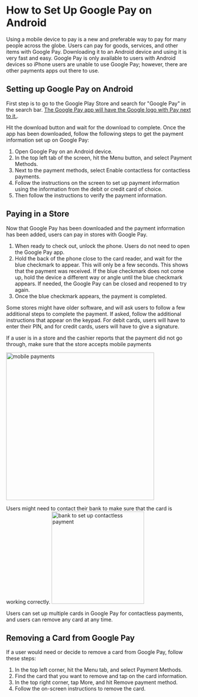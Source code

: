# How to Set Up Google Pay on Android

Using a mobile device to pay is a new and preferable way to pay for many people across the globe. Users can pay for goods, services, and other items with Google Pay. Downloading it to an Android device and using it is very fast and easy. Google Pay is only available to users with Android devices so iPhone users are unable to use Google Pay; however, there are other payments apps out there to use. 

## Setting up Google Pay on Android

First step is to go to the Google Play Store and search for "Google Pay" in the search bar. [The Google Pay app will have the Google logo with Pay next to it.](https://play.google.com/store/apps/details?id=com.google.android.apps.walletnfcrel).

Hit the download button and wait for the download to complete. Once the app has been downloaded, follow the following steps to get the payment information set up on Google Pay:
1. Open Google Pay on an Android device.
2. In the top left tab of the screen, hit the Menu button, and select Payment Methods.
3. Next to the payment methods, select Enable contactless for contactless payments. 
4. Follow the instructions on the screen to set up payment information using the information from the debit or credit card of choice. 
5. Then follow the instructions to verify the payment information. 

## Paying in a Store

Now that Google Pay has been downloaded and the payment information has been added, users can pay in stores with Google Pay. 
1. When ready to check out, unlock the phone. Users do not need to open the Google Pay app. 
2. Hold the back of the phone close to the card reader, and wait for the blue checkmark to appear. This will only be a few seconds. This shows that the payment was received. If the blue checkmark does not come up, hold the device a different way or angle until the blue checkmark appears. If needed, the Google Pay can be closed and reopened to try again. 
3. Once the blue checkmark appears, the payment is completed. 

Some stores might have older software, and will ask users to follow a few additional steps to complete the payment. If asked, follow the additional instructions that appear on the keypad. For debit cards, users will have to enter their PIN, and for credit cards, users will have to give a signature. 

If a user is in a store and the cashier reports that the payment did not go through, make sure that the store accepts mobile payments 

<img src="https://lh6.googleusercontent.com/bJYkOcSeVD9W60KZeHBaVKGnOcbPmwjNWJbqJNqbLjejH82vOiWxISqlNVDuWRThF4-9Jwe_FckajhJYwQ98DPAyxnFrs3btnjKNqrwHCIf-1KbBXc5Fp34mSN43IYKRO761rlKM" alt="mobile payments" width="400"/>

Users might need to contact their bank to make sure that the card is working correctly.
<img src="https://businesspress.vegas/wp-content/uploads/2017/04/8297785_web1_atmcard_8297785.jpg?crop=1" alt="bank to set up contactless payment" width="250" style=/>

Users can set up multiple cards in Google Pay for contactless payments, and users can remove any card at any time. 

## Removing a Card from Google Pay

If a user would need or decide to remove a card from Google Pay, follow these steps:
1. In the top left corner, hit the Menu tab, and select Payment Methods. 
2. Find the card that you want to remove and tap on the card information. 
3. In the top right corner, tap More, and hit Remove payment method. 
4. Follow the on-screen instructions to remove the card. 